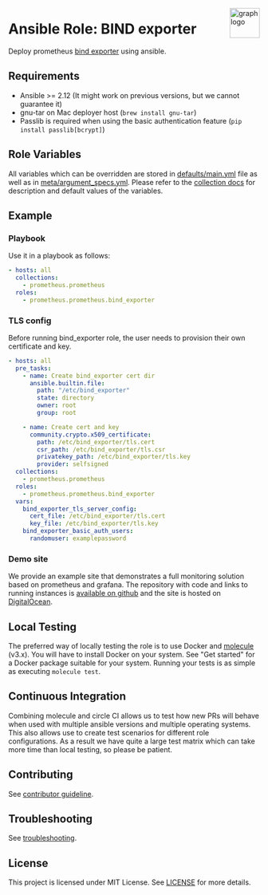 <p><img src="https://www.circonus.com/wp-content/uploads/2015/03/sol-icon-itOps.png" alt="graph logo" title="graph" align="right" height="60" /></p>

# Ansible Role: BIND exporter


Deploy prometheus [bind exporter](https://github.com/prometheus-community/bind_exporter) using ansible.

## Requirements

- Ansible >= 2.12 (It might work on previous versions, but we cannot guarantee it)
- gnu-tar on Mac deployer host (`brew install gnu-tar`)
- Passlib is required when using the basic authentication feature (`pip install passlib[bcrypt]`)

## Role Variables
All variables which can be overridden are stored in [defaults/main.yml](defaults/main.yml) file as well as in [meta/argument_specs.yml](meta/argument_specs.yml).
Please refer to the [collection docs](https://prometheus-community.github.io/ansible/branch/main/bind_exporter_role.html) for description and default values of the variables.

## Example

### Playbook

Use it in a playbook as follows:
```yaml
- hosts: all
  collections:
    - prometheus.prometheus
  roles:
    - prometheus.prometheus.bind_exporter
```

### TLS config

Before running bind_exporter role, the user needs to provision their own certificate and key.
```yaml
- hosts: all
  pre_tasks:
    - name: Create bind_exporter cert dir
      ansible.builtin.file:
        path: "/etc/bind_exporter"
        state: directory
        owner: root
        group: root

    - name: Create cert and key
      community.crypto.x509_certificate:
        path: /etc/bind_exporter/tls.cert
        csr_path: /etc/bind_exporter/tls.csr
        privatekey_path: /etc/bind_exporter/tls.key
        provider: selfsigned
  collections:
    - prometheus.prometheus
  roles:
    - prometheus.prometheus.bind_exporter
  vars:
    bind_exporter_tls_server_config:
      cert_file: /etc/bind_exporter/tls.cert
      key_file: /etc/bind_exporter/tls.key
    bind_exporter_basic_auth_users:
      randomuser: examplepassword
```


### Demo site

We provide an example site that demonstrates a full monitoring solution based on prometheus and grafana. The repository with code and links to running instances is [available on github](https://github.com/prometheus/demo-site) and the site is hosted on [DigitalOcean](https://digitalocean.com).

## Local Testing

The preferred way of locally testing the role is to use Docker and [molecule](https://github.com/ansible-community/molecule) (v3.x). You will have to install Docker on your system. See "Get started" for a Docker package suitable for your system. Running your tests is as simple as executing `molecule test`.

## Continuous Integration

Combining molecule and circle CI allows us to test how new PRs will behave when used with multiple ansible versions and multiple operating systems. This also allows use to create test scenarios for different role configurations. As a result we have quite a large test matrix which can take more time than local testing, so please be patient.

## Contributing

See [contributor guideline](CONTRIBUTING.md).

## Troubleshooting

See [troubleshooting](TROUBLESHOOTING.md).

## License

This project is licensed under MIT License. See [LICENSE](/LICENSE) for more details.
